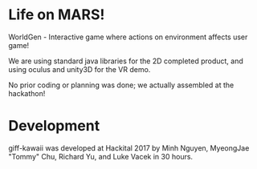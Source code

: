 # Life on MARS!
WorldGen - Interactive game where actions on environment affects user game!

We are using standard java libraries for the 2D completed product, and using oculus and unity3D for the VR demo.

No prior coding or planning was done;  we actually assembled at the hackathon!


# Development

giff-kawaii was developed at Hackital 2017 by Minh Nguyen, MyeongJae "Tommy" Chu, Richard Yu, and Luke Vacek in 30 hours.
